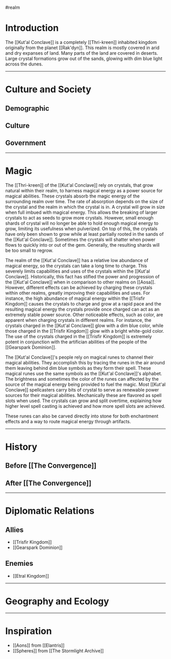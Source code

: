 #realm 
# Introduction

The [[Kut'al Conclave]] is a completely [[Thri-kreen]] inhabited kingdom originally from the planet [[Rak'dyn]]. This realm is mostly covered in arid and dry expanses of land. Many parts of the land are covered in deserts. Large crystal formations grow out of the sands, glowing with dim blue light across the dunes.

---
# Culture and Society
## Demographic

## Culture

## Government

---
# Magic

The [[Thri-kreen]] of the [[Kut'al Conclave]] rely on crystals, that grow natural within their realm, to harness magical energy as a power source for magical abilities. These crystals absorb the magic energy of the surrounding realm over time. The rate of absorption depends on the size of the crystal and the realm in which the crystal is in. A crystal will grow in size when full imbued with magical energy. This allows the breaking of larger crystals to act as seeds to grow more crystals. However, small enough shards of crystal will no longer be able to hold enough magical energy to grow, limiting its usefulness when pulverized. On top of this, the crystals have only been shown to grow while at least partially rooted in the sands of the [[Kut'al Conclave]]. Sometimes the crystals will shatter when power flows to quickly into or out of the gem. Generally, the resulting shards will be too small to regrow.

The realm of the [[Kut'al Conclave]] has a relative low abundance of magical energy, so the crystals can take a long time to charge. This severely limits  capabilities and uses of the crystals within the [[Kut'al Conclave]]. Historically, this fact has stifled the power and progression of the [[Kut'al Conclave]] when in comparison to other realms on [[Aosa]]. However, different effects can be achieved by charging these crystals within other realms, greatly improving their capabilities and uses. For instance, the high abundance of magical energy within the [[Trisfir Kingdom]] causes the crystals to charge and grow at a rapid pace and the resulting magical energy the crystals provide once charged can act as an extremely stable power source. Other noticeable effects, such as color, are apparent when charging crystals in different realms. For instance, the crystals charged in the [[Kut'al Conclave]] glow with a dim blue color, while those charged in the [[Trisfir Kingdom]] glow with a bright white-gold color. The use of the crystals charged in the [[Trisfir Kingdom]] is extremely potent in conjunction with the artifician abilities of the people of the [[Gearspark Dominion]].

The [[Kut'al Conclave]]'s people rely on magical runes to channel their magical abilities. They accomplish this by tracing the runes in the air around them leaving behind dim blue symbols as they form their spell. These magical runes use the same symbols as the [[Kut'al Conclave]]'s alphabet. The brightness and sometimes the color of the runes can affected by the source of the magical energy being provided to fuel the magic. Most [[Kut'al Conclave]] spellcasters carry bits of crystal to serve as renewable power sources for their magical abilities. Mechanically these are flavored as spell slots when used. The crystals can grow and split overtime, explaining how higher level spell casting is achieved and how more spell slots are achieved. 

These runes can also be carved directly into stone for both enchantment effects and a way to route magical energy through artifacts.

---
# History
## Before [[The Convergence]]

## After [[The Convergence]]

---
# Diplomatic Relations
## Allies
- [[Trisfir Kingdom]]
- [[Gearspark Dominion]]
## Enemies
- [[Etral Kingdom]]

---
# Geography and Ecology

---
# Inspiration

- [[Aons]] from [[Elantris]]
- [[Spheres]] from [[The Stormlight Archive]]
